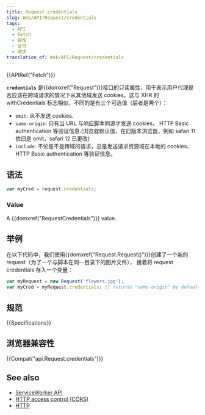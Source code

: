 ```yaml
---
title: Request.credentials
slug: Web/API/Request/credentials
tags:
  - API
  - Fetch
  - 属性
  - 证书
  - 请求
translation_of: Web/API/Request/credentials
---
```

{{APIRef("Fetch")}}

**`credentials`** 是{{domxref("Request")}}接口的只读属性，用于表示用户代理是否应该在跨域请求的情况下从其他域发送 cookies。这与 XHR 的 withCredentials 标志相似，不同的是有三个可选值（后者是两个）：

- `omit`: 从不发送 cookies.
- `same-origin`: 只有当 URL 与响应脚本同源才发送 cookies、 HTTP Basic authentication 等验证信息.(浏览器默认值，在旧版本浏览器，例如 safari 11 依旧是 omit，safari 12 已更改)
- `include`: 不论是不是跨域的请求，总是发送请求资源域在本地的 cookies、 HTTP Basic authentication 等验证信息。

## 语法

```js
var myCred = request.credentials;
```

### Value

A {{domxref("RequestCredentials")}} value.

## 举例

在以下代码中，我们使用{{domxref("Request.Request()")}}创建了一个新的 request（为了一个与脚本在同一目录下的图片文件）， 接着将 request credentials 存入一个变量：

```js
var myRequest = new Request('flowers.jpg');
var myCred = myRequest.credentials; // returns "same-origin" by default
```

## 规范

{{Specifications}}

## 浏览器兼容性

{{Compat("api.Request.credentials")}}

## See also

- [ServiceWorker API](/en-US/docs/Web/API/ServiceWorker_API)
- [HTTP access control (CORS)](/en-US/docs/Web/HTTP/Access_control_CORS)
- [HTTP](/en-US/docs/Web/HTTP)
